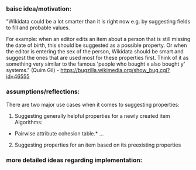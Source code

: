 ### baisc idea/motivation:

"Wikidata could be a lot smarter than it is right now e.g. by suggesting fields
to fill and probable values. 

For example: when an editor edits an item about a person that is still missing
the date of birth, this should be suggested as a possible property. Or when the
editor is entering the sex of the person, Wikidata should be smart and suggest
the ones that are used most for these properties first. Think of it as
something very similar to the famous 'people who bought x also bought y'
systems." (Quim Gil) - https://bugzilla.wikimedia.org/show_bug.cgi?id=46555

### assumptions/reflections:

There are two major use cases when it comes to suggesting properties:

1. Suggesting generally helpful properties for a newly created item 
Algorithms:
* Pairwise attribute cohesion table.* ...
2. Suggesting properties for an item based on its preexisting properties

### more detailed ideas regarding implementation:





